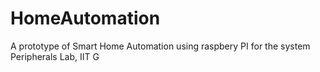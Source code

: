 # HomeAutomation
A prototype of Smart Home Automation using raspbery PI for the system Peripherals Lab, IIT G
